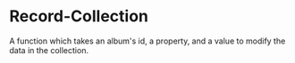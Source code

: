 # Record-Collection
A function which takes an album's id, a property, and a value to modify the data in the collection.